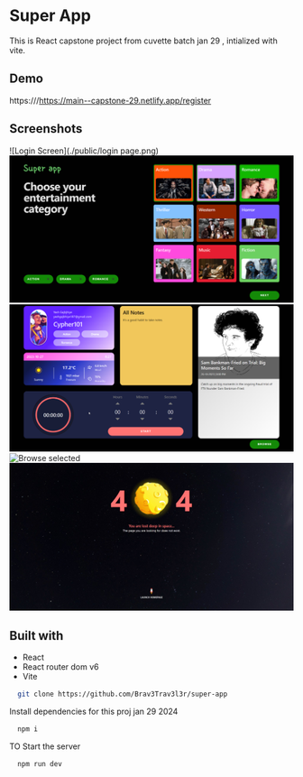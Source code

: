 
# Super App

 This is React capstone project from cuvette  batch jan 29 , intialized with vite.


## Demo

https:///https://main--capstone-29.netlify.app/register


## Screenshots

![Login Screen](./public/login page.png)
![Select category](./public/selectCategory.png)
![Dashboard](./public/dashboard.png)
![Browse selected](./public/browseresults.png)
![Error page](./public/error.jpg)


## Built with

* React
* React router dom v6
* Vite



```bash
  git clone https://github.com/Brav3Trav3l3r/super-app
```


Install dependencies for this proj jan 29  2024

```bash
  npm i
```

 TO Start the server

```bash
  npm run dev
```

